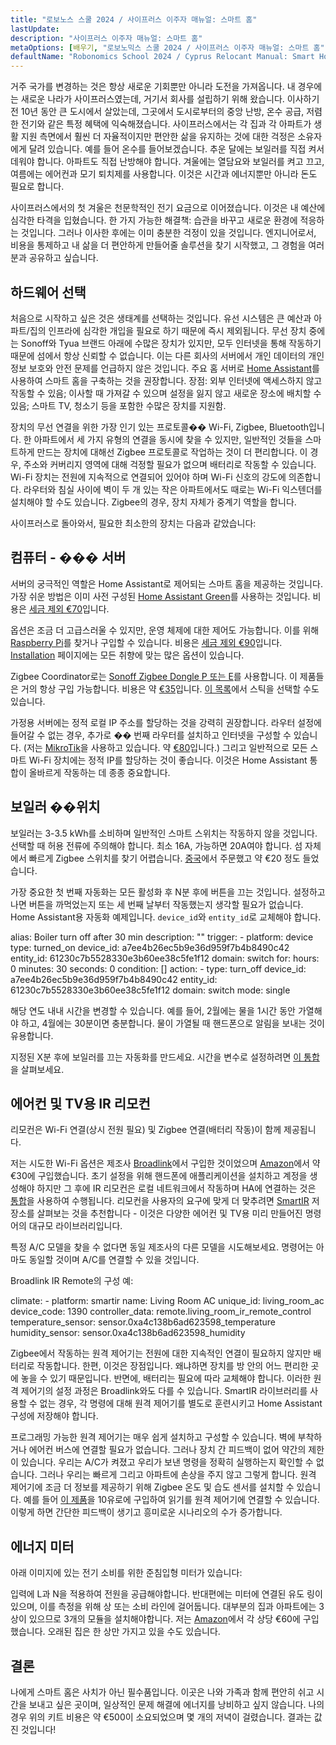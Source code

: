 ```yaml
---
title: "로보노스 스쿨 2024 / 사이프러스 이주자 매뉴얼: 스마트 홈"
lastUpdate: 
description: "사이프러스 이주자 매뉴얼: 스마트 홈"
metaOptions: [배우기, "로보노믹스 스쿨 2024 / 사이프러스 이주자 매뉴얼: 스마트 홈"]
defaultName: "Robonomics School 2024 / Cyprus Relocant Manual: Smart Home"
---
```


<LessonImages imageClasses="mb"  src='school-2024-cyprus-relocant-manual/Setup_SmartHome-Academy.jpg' alt="Cyprus Relocant Manual Cover" />

거주 국가를 변경하는 것은 항상 새로운 기회뿐만 아니라 도전을 가져옵니다. 내 경우에는 새로운 나라가 사이프러스였는데, 거기서 회사를 설립하기 위해 왔습니다. 이사하기 전 10년 동안 큰 도시에서 살았는데, 그곳에서 도시로부터의 중앙 난방, 온수 공급, 저렴한 전기와 같은 특정 혜택에 익숙해졌습니다. 사이프러스에서는 각 집과 각 아파트가 생활 지원 측면에서 훨씬 더 자율적이지만 편안한 삶을 유지하는 것에 대한 걱정은 소유자에게 달려 있습니다. 예를 들어 온수를 들어보겠습니다. 추운 달에는 보일러를 직접 켜서 데워야 합니다. 아파트도 직접 난방해야 합니다. 겨울에는 열담요와 보일러를 켜고 끄고, 여름에는 에어컨과 모기 퇴치제를 사용합니다. 이것은 시간과 에너지뿐만 아니라 돈도 필요로 합니다.

사이프러스에서의 첫 겨울은 천문학적인 전기 요금으로 이어졌습니다. 이것은 내 예산에 심각한 타격을 입혔습니다. 한 가지 가능한 해결책: 습관을 바꾸고 새로운 환경에 적응하는 것입니다. 그러나 이사한 후에는 이미 충분한 걱정이 있을 것입니다. 엔지니어로서, 비용을 통제하고 내 삶을 더 편안하게 만들어줄 솔루션을 찾기 시작했고, 그 경험을 여러분과 공유하고 싶습니다.

## 하드웨어 선택

처음으로 시작하고 싶은 것은 생태계를 선택하는 것입니다. 유선 시스템은 큰 예산과 아파트/집의 인프라에 심각한 개입을 필요로 하기 때문에 즉시 제외됩니다. 무선 장치 중에는 Sonoff와 Tyua 브랜드 아래에 수많은 장치가 있지만, 모두 인터넷을 통해 작동하기 때문에 섬에서 항상 신뢰할 수 없습니다. 이는 다른 회사의 서버에서 개인 데이터의 개인 정보 보호와 안전 문제를 언급하지 않은 것입니다. 주요 홈 서버로 [Home Assistant](https://www.home-assistant.io)를 사용하여 스마트 홈을 구축하는 것을 권장합니다. 장점: 외부 인터넷에 액세스하지 않고 작동할 수 있음; 이사할 때 가져갈 수 있으며 설정을 잃지 않고 새로운 장소에 배치할 수 있음; 스마트 TV, 청소기 등을 포함한 수많은 장치를 지원함.

장치의 무선 연결을 위한 가장 인기 있는 프로토콜�� Wi-Fi, Zigbee, Bluetooth입니다. 한 아파트에서 세 가지 유형의 연결을 동시에 찾을 수 있지만, 일반적인 것들을 스마트하게 만드는 장치에 대해선 Zigbee 프로토콜로 작업하는 것이 더 편리합니다. 이 경우, 주소와 커버리지 영역에 대해 걱정할 필요가 없으며 배터리로 작동할 수 있습니다. Wi-Fi 장치는 전원에 지속적으로 연결되어 있어야 하며 Wi-Fi 신호의 강도에 의존합니다. 라우터와 침실 사이에 벽이 두 개 있는 작은 아파트에서도 때로는 Wi-Fi 익스텐더를 설치해야 할 수도 있습니다. Zigbee의 경우, 장치 자체가 중계기 역할을 합니다.

사이프러스로 돌아와서, 필요한 최소한의 장치는 다음과 같았습니다:

## 컴퓨터 - ��� 서버

서버의 궁극적인 역할은 Home Assistant로 제어되는 스마트 홈을 제공하는 것입니다. 가장 쉬운 방법은 이미 사전 구성된 [Home Assistant Green](https://www.home-assistant.io/green/)를 사용하는 것입니다. 비용은 [세금 제외 €70](https://thepihut.com/products/home-assistant-green)입니다.

<LessonImages src="school-2024-cyprus-relocant-manual/home-assistant-green.png" alt="Home Assistant green"/>

옵션은 조금 더 고급스러울 수 있지만, 운영 체제에 대한 제어도 가능합니다. 이를 위해 [Raspberry Pi](https://www.raspberrypi.com)를 찾거나 구입할 수 있습니다. 비용은 [세금 제외 €90](https://https://thepihut.com/products/raspberry-pi-5-starter-kit)입니다. [Installation](https://www.home-assistant.io/installation/) 페이지에는 모든 취향에 맞는 많은 옵션이 있습니다.

<LessonImages imageClasses="small" src="school-2024-cyprus-relocant-manual/raspberry-pi.png" alt="Raspberry Pi"/>

Zigbee Coordinator로는 [Sonoff Zigbee Dongle P 또는 E](https://sonoff.tech/product/gateway-and-sensors/sonoff-zigbee-3-0-usb-dongle-plus-p/)를 사용합니다. 이 제품들은 거의 항상 구입 가능합니다. 비용은 약 [€35](https://www.amazon.de/-/en/dp/B09KXTCMSC/)입니다. [이 목록](https://www.zigbee2mqtt.io/guide/adapters/)에서 스틱을 선택할 수도 있습니다.

<LessonImages imageClasses="small" src="school-2024-cyprus-relocant-manual/sonoff-zigbee-stick.png" alt="Sonoff Zigbee USB Stick"/>

가정용 서버에는 정적 로컬 IP 주소를 할당하는 것을 강력히 권장합니다. 라우터 설정에 들어갈 수 없는 경우, 추가로 �� 번째 라우터를 설치하고 인터넷을 구성할 수 있습니다. (저는 [MikroTik](https://mikrotik.com/product/hap_ax2)을 사용하고 있습니다. 약 [€80](https://www.mstronics.com/c/337_1345_485/networking-devices-routers.html?filter_id=154)입니다.) 그리고 일반적으로 모든 스마트 Wi-Fi 장치에는 정적 IP를 할당하는 것이 좋습니다. 이것은 Home Assistant 통합이 올바르게 작동하는 데 종종 중요합니다.

## 보일러 ��위치

보일러는 3-3.5 kWh를 소비하며 일반적인 스마트 스위치는 작동하지 않을 것입니다. 선택할 때 허용 전류에 주의해야 합니다. 최소 16A, 가능하면 20A여야 합니다. 섬 자체에서 빠르게 Zigbee 스위치를 찾기 어렵습니다. [중국](https://vi.aliexpress.com/item/1005006833309900.html)에서 주문했고 약 €20 정도 들었습니다.

<robo-academy-grid :columns="2" textAlign="center">
    <robo-academy-grid-element>
      <LessonImages src="school-2024-cyprus-relocant-manual/boiler-switch-dimension.png" alt="Boiler Switch"/>
    </robo-academy-grid-element>
    <robo-academy-grid-element>
      <LessonImages src="school-2024-cyprus-relocant-manual/boiler-switch-wiring.png" alt="Boiler Switch Wiring"/>
    </robo-academy-grid-element/>
</robo-academy-grid>

가장 중요한 첫 번째 자동화는 모든 활성화 후 N분 후에 버튼을 끄는 것입니다. 설정하고 나면 버튼을 까먹었는지 또는 세 번째 날부터 작동했는지 생각할 필요가 없습니다. Home Assistant용 자동화 예제입니다. `device_id`와 `entity_id`로 교체해야 합니다.

<LessonCodeWrapper language="yaml" noCopyIcon>
    alias: Boiler turn off after 30 min
    description: ""
    trigger:
    - platform: device
        type: turned_on
        device_id: a7ee4b26ec5b9e36d959f7b4b8490c42
        entity_id: 61230c7b5528330e3b60ee38c5fe1f12
        domain: switch
        for:
        hours: 0
        minutes: 30
        seconds: 0
    condition: []
    action:
    - type: turn_off
        device_id: a7ee4b26ec5b9e36d959f7b4b8490c42
        entity_id: 61230c7b5528330e3b60ee38c5fe1f12
        domain: switch
    mode: single
</LessonCodeWrapper>

해당 연도 내내 시간을 변경할 수 있습니다. 예를 들어, 2월에는 물을 1시간 동안 가열해야 하고, 4월에는 30분이면 충분합니다. 물이 가열될 때 핸드폰으로 알림을 보내는 것이 유용합니다.

<robo-academy-note type="note" title="Homework">
  지정된 X분 후에 보일러를 끄는 자동화를 만드세요. 시간을 변수로 설정하려면 <a href="https://www.home-assistant.io/integrations/input_number/">이 통합</a>을 살펴보세요.
</robo-academy-note>

## 에어컨 및 TV용 IR 리모컨

리모컨은 Wi-Fi 연결(상시 전원 필요) 및 Zigbee 연결(배터리 작동)이 함께 제공됩니다.

저는 시도한 Wi-Fi 옵션은 제조사 [Broadlink](https://www.ibroadlink.com/productinfo/762674.html)에서 구입한 것이었으며 [Amazon](https://www.amazon.de/-/en/dp/B07ZSG9Y67/)에서 약 €30에 구입했습니다. 초기 설정을 위해 핸드폰에 애플리케이션을 설치하고 계정을 생성해야 하지만 그 후에 IR 리모컨은 로컬 네트워크에서 작동하며 HA에 연결하는 것은 [통합](https://www.home-assistant.io/integrations/broadlink/)을 사용하여 수행됩니다. 리모컨을 사용자의 요구에 맞게 더 맞추려면 [SmartIR](https://github.com/smartHomeHub/SmartIR) 저장소를 살펴보는 것을 추천합니다 - 이것은 다양한 에어컨 및 TV용 미리 만들어진 명령어의 대규모 라이브러리입니다.

<robo-academy-note type="note" title="팁">
  특정 A/C 모델을 찾을 수 없다면 동일 제조사의 다른 모델을 시도해보세요. 명령어는 아마도 동일할 것이며 A/C를 연결할 수 있을 것입니다.
</robo-academy-note>

<LessonImages src="school-2024-cyprus-relocant-manual/broadlink-ir.png" alt="Broadlink IR Remote Control"/>

Broadlink IR Remote의 구성 예:

<LessonCodeWrapper language="yaml" noCopyIcon>
    climate:
    - platform: smartir
        name: Living Room AC
        unique_id: living_room_ac
        device_code: 1390
        controller_data: remote.living_room_ir_remote_control
        temperature_sensor: sensor.0xa4c138b6ad623598_temperature
        humidity_sensor: sensor.0xa4c138b6ad623598_humidity 
</LessonCodeWrapper>

Zigbee에서 작동하는 원격 제어기는 전원에 대한 지속적인 연결이 필요하지 않지만 배터리로 작동합니다. 한편, 이것은 장점입니다. 왜냐하면 장치를 방 안의 어느 편리한 곳에 놓을 수 있기 때문입니다. 반면에, 배터리는 필요에 따라 교체해야 합니다. 이러한 원격 제어기의 설정 과정은 Broadlink와도 다를 수 있습니다. SmartIR 라이브러리를 사용할 수 없는 경우, 각 명령에 대해 원격 제어기를 별도로 훈련시키고 Home Assistant 구성에 저장해야 합니다.

프로그래밍 가능한 원격 제어기는 매우 쉽게 설치하고 구성할 수 있습니다. 벽에 부착하거나 에어컨 버스에 연결할 필요가 없습니다. 그러나 장치 간 피드백이 없어 약간의 제한이 있습니다. 우리는 A/C가 켜졌고 우리가 보낸 명령을 정확히 실행하는지 확인할 수 없습니다. 그러나 우리는 빠르게 그리고 아파트에 손상을 주지 않고 그렇게 합니다. 원격 제어기에 조금 더 정보를 제공하기 위해 Zigbee 온도 및 습도 센서를 설치할 수 있습니다. 예를 들어 [이 제품](https://vi.aliexpress.com/item/1005005595631552.html)을 10유로에 구입하여 읽기를 원격 제어기에 연결할 수 있습니다. 이렇게 하면 간단한 피드백이 생기고 흥미로운 시나리오의 수가 증가합니다.

## 에너지 미터

아래 이미지에 있는 전기 소비를 위한 준침입형 미터가 있습니다:

<LessonImages imageClasses="small" src="school-2024-cyprus-relocant-manual/energy-meter.png" alt="Energy Meter"/>

입력에 L과 N을 적용하여 전원을 공급해야합니다. 반대편에는 미터에 연결된 유도 링이 있으며, 이를 측정을 위해 상 또는 소비 라인에 걸어둡니다. 대부분의 집과 아파트에는 3상이 있으므로 3개의 모듈을 설치해야합니다. 저는 [Amazon](https://www.amazon.de/gp/product/B0C37DJXVD/)에서 각 상당 €60에 구입했습니다. 오래된 집은 한 상만 가지고 있을 수도 있습니다.

## 결론

나에게 스마트 홈은 사치가 아닌 필수품입니다. 이곳은 나와 가족과 함께 편안히 쉬고 시간을 보내고 싶은 곳이며, 일상적인 문제 해결에 에너지를 낭비하고 싶지 않습니다. 나의 경우 위의 키트 비용은 약 €500이 소요되었으며 몇 개의 저녁이 걸렸습니다. 결과는 값진 것입니다!
